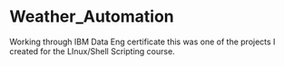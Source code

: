 # Weather_Automation

Working through IBM Data Eng certificate this was one of the projects I created for the LInux/Shell Scripting course. 
